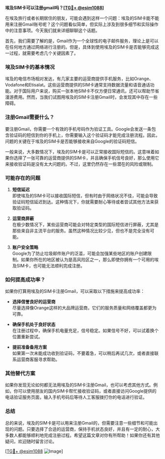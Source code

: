 **埃及SIM卡可以注册gmail吗？[[TG💪+ @esim1088](https://t.me/s/esim1088)]**

在埃及旅行或者长期居住的朋友，可能会遇到这样一个问题：埃及的SIM卡能不能用来注册Gmail账号呢？这个问题看似简单，但实际上涉及到很多细节和实际操作中的注意事项。今天我们就来详细聊聊这个话题。

首先，我们需要了解的是，Gmail作为一个全球性的电子邮件服务，理论上是可以在任何地方通过网络进行注册的。但是，具体到使用埃及的SIM卡是否能够完成这一过程，就需要考虑几个关键因素了。

### 埃及SIM卡的基本情况

埃及的电信市场相对发达，有几家主要的运营商提供手机服务，比如Orange、Vodafone和Etisalat。这些运营商提供的SIM卡通常支持数据流量和语音通话功能。对于国际用户来说，购买一张本地SIM卡不仅方便日常通讯，还可以帮助节省漫游费用。然而，当我们试图用埃及的SIM卡注册Gmail时，会发现其中存在一些障碍。

### 注册Gmail需要什么？

要注册Gmail，你需要一个有效的手机号码作为验证工具。Google会发送一条包含验证码的短信到你的手机上，你需要输入这个验证码才能完成注册流程。因此，问题的关键在于埃及的SIM卡是否能够接收来自Google的验证码短信。

一般来说，大多数情况下，埃及的SIM卡是可以正常接收国际短信的。这意味着如果你选择了一张可靠的运营商提供的SIM卡，并且确保手机信号良好，那么使用它来接收验证码是没有太大问题的。不过，这里仍然存在一些潜在的风险或限制。

### 可能存在的问题

1. **短信延迟**  
   即使埃及的SIM卡可以接收国际短信，但有时由于网络状况不佳，可能会导致验证码短信延迟到达。这种情况下，你就需要耐心等待或者尝试其他方法来获取验证码。

2. **运营商屏蔽**  
   在极少数情况下，某些运营商可能会对特定类型的国际短信进行屏蔽，尤其是那些来自非主流平台的服务。虽然这种情况比较少见，但也不是完全没有可能。

3. **账户安全策略**  
   Google为了防止垃圾邮件账户的泛滥，可能会加强某些地区的账户创建限制。如果你所在的地区被认为是高风险区之一，那么即使你拥有一个可用的埃及SIM卡，也可能无法顺利完成注册。

### 如何提高成功率？

如果你打算用埃及的SIM卡注册Gmail，可以采取以下措施来提高成功率：

- **选择信誉良好的运营商**  
  尽量选择像Orange这样的大品牌运营商，它们的服务质量和网络覆盖都更为可靠。

- **确保手机处于良好状态**  
  在注册过程中，确保手机电量充足，信号稳定。如果信号不好，可以试着换个位置重新尝试。

- **提前准备备用方案**  
  如果第一次未能成功收到验证码，不要着急，可以稍后再试几次，或者直接联系运营商客服寻求帮助。

### 其他替代方案

如果你发现无论如何都无法用埃及的SIM卡注册Gmail，也可以考虑其他方式。例如，你可以使用朋友的国内SIM卡帮忙接收验证码，或者直接访问Google提供的电话验证服务页面，输入手机号码后等待人工客服拨打你的电话进行验证。

### 总结

总的来说，埃及的SIM卡是可以用来注册Gmail的，但需要注意一些细节和可能出现的问题。只要选择了合适的运营商，保持手机状态良好，并且有一定的耐心，大多数人都能够顺利地完成注册过程。希望这篇文章对你有所帮助！如果你还有其他疑问，欢迎随时留言讨论。

[[TG💪+ @esim1088](https://t.me/s/esim1088) ![Image](https://i.postimg.cc/4NQfJmqS/Snipaste-2025-05-13-00-14-12.png)]